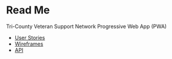 # Read Me

Tri-County Veteran Support Network Progressive Web App (PWA)

- [User Stories](./docs/user-stories.md)
- [Wireframes](./docs/wireframes.md)
- [API](./api/readme.md)
